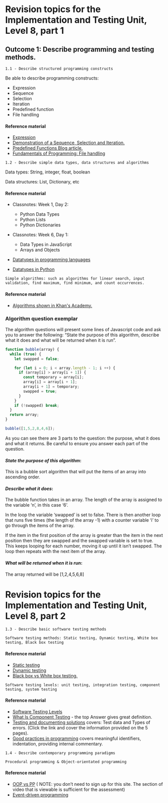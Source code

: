 # Revision topics for the Implementation and Testing Unit, Level 8, part 1

## Outcome 1: Describe programming and testing methods.

```
1.1 - Describe structured programming constructs
```

Be able to describe programming constructs: 

- Expression
- Sequence
- Selection
- Iteration 
- Predefined function
- File handling

#### **Reference material**

- [Expression](http://bit.ly/1K4xIrC)
- [Demonstration of a Sequence, Selection and Iteration.](https://prezi.com/tvoflvm-1xf_/p3-explain-sequence-selection-and-iteration-as-used-in-computing/)
- [Predefined Functions Blog article.](http://proceduralprogrammingblog.weebly.com/procedural-programming-blog/predefined-functions)
- [Fundamentals of Programming: File handling ](https://en.wikibooks.org/wiki/A-level_Computing_2009/AQA/Problem_Solving,_Programming,_Data_Representation_and_Practical_Exercise/Fundamentals_of_Programming/File_handling)

```
1.2 - Describe simple data types, data structures and algorithms
```
Data types: String, integer, float, boolean  

Data structures: List, Dictionary, etc

#### **Reference material**

- Classnotes: Week 1, Day 2: 
  - Python Data Types
  - Python Lists
  - Python Dictionaries

- Classnotes: Week 6, Day 1: 
  - Data Types in JavaScript
  - Arrays and Objects

- [Datatypes in programming languages](http://study.com/academy/lesson/data-types-in-programming-numbers-strings-and-others.html)
- [Datatypes in Python](https://www.tutorialspoint.com/python/python_variable_types.htm)


```
Simple algorithms: such as algorithms for linear search, input validation, find maximum, find minimum, and count occurrences.
```

#### **Reference material**

- [Algorithms shown in Khan's Academy.](https://www.khanacademy.org/computing/computer-science/algorithms)

### Algorithm question exemplar

The algorithm questions will present some lines of Javascript code and ask you to answer the following:  “State the purpose of this algorithm, describe what it does and what will be returned when it is run”. 

```js
function bubble(array) {
  while (true) {
    let swapped = false;

    for (let i = 0; i < array.length - 1; i ++) {
      if (array[i] > array[i + 1]) {
        const temporary = array[i];
        array[i] = array[i + 1];
        array[i + 1] = temporary;
        swapped = true;
      }
    }
    if (!swapped) break;
  }
  return array;
}

bubble([1,5,2,8,4,6]);
```
As you can see there are 3 parts to the question: the purpose, what it does and what it returns. Be careful to ensure you answer each part of the question.

#### ***State the purpose of this algorithm***:
This is a bubble sort algorithm that will put the items of an array into ascending order.

#### ***Describe what it does***:
The bubble function takes in an array.  The length of the array is assigned to the variable ‘n’, in this case ‘6’.

In the loop the variable ‘swapped’ is set to false.  There is then another loop that runs five times (the length of the array -1) with a counter variable ‘i’ to go through the items of the array.  

If the item in the first position of the array is greater than the item in the next position then they are swapped and the swapped variable is set to true. This keeps looping for each number, moving it up until it isn’t swapped.  The loop then repeats with the next item of the array.

#### ***What will be returned when it is run***:
The array returned will be [1,2,4,5,6,8]

# Revision topics for the Implementation and Testing Unit, Level 8, part 2

```
1.3 - Describe basic software testing methods

Software testing methods: Static testing, Dynamic testing, White box testing, Black box testing
```

#### **Reference material**

- [Static testing](http://whatis.techtarget.com/definition/static-testing)
- [Dynamic testing](http://whatis.techtarget.com/definition/dynamic-testing)
- [Black box vs White box testing.](http://technologyconversations.com/2013/12/11/black-box-vs-white-box-testing/)

```
Software testing levels: unit testing, integration testing, component testing, system testing
```
#### **Reference material**

- [Software Testing Levels](http://softwaretestingfundamentals.com/software-testing-levels/)
- [What Is Component Testing](https://sqa.stackexchange.com/questions/12630/what-is-component-testing-and-how-to-write-component-test-cases) - the top Answer gives great definition.
- [Testing and documenting solutions](https://www.bbc.co.uk/bitesize/guides/zg4j7ty/revision/1) covers: Test data and Types of errors. (Click the link and cover the information provided on the 5 pages).
- [Good practices in programming](https://www.educative.io/blog/coding-best-practices) covers meaningful identifiers, indentation, providing internal commentary.

```
1.4 - Describe contemporary programming paradigms

Procedural programming & Object-orientated programming
```
#### **Reference material**

- [OOP vs PP](http://study.com/academy/lesson/object-oriented-programming-vs-procedural-programming.html) ( NOTE: you don’t need to sign up for this site. The section of video that is viewable is sufficient for the assessment)
- [Event-driven programming](http://www.ask.com/technology/event-driven-programming-5a6e99edd7b883f2)